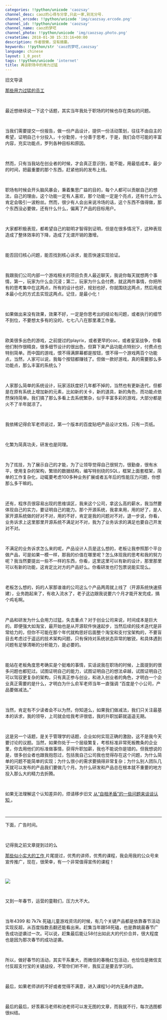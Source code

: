 ```yaml
---
categories: !!python/unicode 'caozsay'
channel_desc: caoz的心得与分享,只此一家,别无分号.
channel_ercode: !!python/unicode 'img/caozsay.ercode.png'
channel_id: !!python/unicode 'caozsay'
channel_name: caoz的梦呓
channel_photo: !!python/unicode 'img/caozsay.photo.png'
createtime: 2018-01-30 15:33:16+00:00
description: 作者很懒，没有摘要。
keywords: !!python/str 'caoz的梦呓,caozsay'
language: chinese
layout: 1_0_post
tags: !!python/unicode 'internet'
title: 再谈职场中的用力过猛
---
```

<div class="rich_media_content" id="js_content">
<p>
         旧文导读
         <br/>
</p>
<p>
<a href="http://mp.weixin.qq.com/s?__biz=MzI0MjA1Mjg2Ng==&amp;mid=2649867113&amp;idx=1&amp;sn=08d01b1ecabb42e1c582ca1d73e47f49&amp;chksm=f1075904c670d0127473d8527ae67485079db4ce6da889afea4e69fa6b58a4e9972c494e9355&amp;scene=21#wechat_redirect" target="_blank">
          那些用力过猛的员工
         </a>
<br/>
</p>
<p>
<br/>
</p>
<p>
         最近想继续说一下这个话题，其实当年我处于职场的时候也存在类似的问题。
        </p>
<p>
<br/>
</p>
<p>
         当我们需要提交一份报告，做一份产品设计，提供一份活动策划，往往不由自主的希望，证明自己十分投入，十分勤劳，十分善于思考，于是，我们会尽可能的丰富内容，充实功能点，罗列各种目标和原因。
        </p>
<p>
<br/>
</p>
<p>
         然而，只有当我站在创业者的时候，才会真正意识到，能不能，用最低成本，最少的时间，把最重要的那个东西，赶紧他妈的发布上线。
        </p>
<p>
<br/>
</p>
<p>
         职场有时候会开头脑风暴会，秉着集思广益的目的，每个人都可以贡献自己的想法，自己的理由，这个功能一定有人喜欢，那个功能一定是个亮点，还有什么什么肯定会吸引一波粉丝。然而，很少有人会出来说冷场的话，这个东西不值得做，那个东西没必要做，还有什么什么，偏离了产品的目标用户。
        </p>
<p>
<br/>
</p>
<p>
         大家都积极表现，都希望自己的聪明才智得到证明，但是在很多情况下，这种表现造成了整体效率的下降，造成了无谓开销的激增。
        </p>
<p>
<br/>
</p>
<p>
         能否回归核心问题，能否找到核心诉求，能否快速实现验证。
        </p>
<p>
<br/>
</p>
<p>
         我跟我们公司内部一个游戏相关的项目负责人最近聊天，我说你每天就想两个事情，第一，玩家为什么会沉浸；第二，玩家为什么会付费，就这两件事情，你把所有的思考集中在这两点，所有的设计也好，规划也好，你就围绕这两点，然后用成本最小化的方式去实现这两点。记住，是最小化！
        </p>
<p>
<br/>
</p>
<p>
         如果做出来没有效果，效果不好，一定是你思考出的结论有问题，或者执行的细节不到位，不要想太多有的没的，七七八八在那里凑工作量。
        </p>
<p>
<br/>
</p>
<p>
         欧美很多出色的游戏，之前提过的playrix，或者更早的coc，或者皇室战争，你看他们制作很精良，很多细节设计的很出色，但算下来产品功能点特别少，付费点也特别简单。而中国的游戏，恨不得满屏幕都是按钮，恨不得一个游戏两百个功能点，当然，人家可以说，我每个按钮都赚钱了。但做一款好游戏，真的需要那么多功能点，那么丰富的系统么？
        </p>
<p>
<br/>
</p>
<p>
         人家那么简单的系统设计，玩家活跃度好几年都不掉的，当然也有更新迭代，但都是在原有系统上增加新的元素，比如新的关卡，新的道具，新的角色，而功能点依然保持简单。我们搞了那么多看上去系统繁杂，似乎丰富多彩的游戏，大部分都是火不了半年就凉了。
        </p>
<p>
<br/>
</p>
<p>
         我依稀记得俞军老师说过，第一个版本的百度贴吧产品设计文档，只有一页纸。
        </p>
<p>
<br/>
</p>
<p>
         化繁为简真功夫，研发也是同理。
        </p>
<p>
<br/>
</p>
<p>
         为了炫技，为了展示自己的才能，为了让领导觉得自己很努力，很勤奋，很有水平，使用复杂的架构，繁琐的数据结构，编写特别绕的SQL，框架上面套框架，简单的工作复杂化，动辄要考虑100多种业务扩展或者五年后的性能压力问题，你想那么多干嘛的。
        </p>
<p>
<br/>
</p>
<p>
         还有，程序员很容易出现的思维误区，我来这个公司，拿这么高的薪水，我当然要体现自己的实力，要证明自己的能力。那个开源系统，我拿来用，用的好了，是人家开源系统做的好对不对，用的不好，肯定是我的问题对不对，退一步说，你看，业务诉求上这里那里开源系统不满足对不对，我为了业务诉求的满足也要自己开发对不对。
        </p>
<p>
<br/>
</p>
<p>
         不满足的业务诉求怎么来的呢，产品设计人员是这么想的，老板让我参照那个平台做产品，可是如果一模一样，那我的价值在哪里呢？怎么体现我的思考和我的努力呢？我当然要提出一些不一样的东西，你看，这里这里可以有新的设计，那里那里可以有新的功能，这肯定比对方的产品好么。你看研发也打包票说能实现么。
        </p>
<p>
<br/>
</p>
<p>
         老板怎么想的，妈的人家那谁谁的公司这么个产品两周就上线了（开源系统快速搭建），业务跑起来了，有收入流水了，老子这边跟我说要六个月才能开发完成，搞个鸡毛啊。
        </p>
<p>
<br/>
</p>
<p>
         产品和研发为什么会用力过猛，失去重点？对于创业公司来说，时间成本是巨大的。即便强大如淘宝，最开始也是从开源软件快速起步，当然后续的技术迭代是非常给力的，但你不可能在那个年代就构思好后面整个淘宝和支付宝架构的，不要盲目去考虑过于遥远的技术架构问题，只有保持对系统状态异常的敏锐，和具体遇到问题有足够清晰的分析能力，是必要的。
        </p>
<p>
<br/>
</p>
<p>
         能站在老板角度思考确实是个挺难的事情，实话说我在职场的时候，上面提到的很多问题也都犯过。试图证明自己的能力，试图证明自己的想法卓越，试图证明自己可以驾驭更复杂的架构，只有真正参与创业，和进入创业者的角色，才明白一个企业真正需要的是什么，才明白为什么俞军老师当年一直强调 “百度是个小公司，产品要做减法。”
        </p>
<p>
<br/>
</p>
<p>
         当然，肯定有不少读者会不以为然，你知道么，如果我们做减法，我们只关注最基本的诉求，我的领导，上司就会给我考评很低，我的升职加薪就遥遥无期。
        </p>
<p>
<br/>
</p>
<p>
         这是另一个话题，是关于管理学的话题，企业如何实现正确的激励，这不是我今天要讨论的议题。当然，如果你处于一个层级繁复，考核标准非常死板教条的企业里，你去用他们的标准做事情，获得升职加薪，我也不能说你是错的。但我想说的是，很多创业者也跟我抱怨过，包括我自己公司我也觉得存在这个问题，为什么简单的问题不能简单的实现；为什么很小的需求要搞得非常复杂；为什么别人团队几天就可以发布的产品我们要做几个月。为什么研发和产品总在根本就不重要的地方投入那么大的精力去折腾。
        </p>
<p>
<br/>
</p>
<p>
         如果无法理解这个认知差异的，烦请移步旧文
         <a href="http://mp.weixin.qq.com/s?__biz=MzI0MjA1Mjg2Ng==&amp;mid=2649867486&amp;idx=1&amp;sn=d5a15a242f7c55d5b62195f51b768722&amp;chksm=f1075eb3c670d7a5b837eeefd98051c02b624668e3583afceee15eedb0a6ae3dfb6f0d4eae61&amp;scene=21#wechat_redirect" target="_blank">
          从“自相矛盾”的一些问题来谈谈认知
         </a>
         。
         <br/>
</p>
<p>
<br/>
</p>
<hr/>
<p>
         下面，广告时间。
        </p>
<p>
<br/>
</p>
<p>
         记得我之前文章提到过的么
        </p>
<p>
<a href="http://mp.weixin.qq.com/s?__biz=MzI0MjA1Mjg2Ng==&amp;mid=2649867570&amp;idx=1&amp;sn=8d0212edeeb0eee477809fabc6b68151&amp;chksm=f1075f5fc670d64963f83d5811a31a69525154be18904064097e83c34f15493b069575287487&amp;scene=21#wechat_redirect" target="_blank">
          那些似小实大的工作
         </a>
         片尾提过，优秀的讲师，优秀的课程，我会用我的公众号来宣传推广，现在，很荣幸，有一个非常值得宣传的课程！
         <br/>
</p>
<p>
<br/>
</p>
<p>
<img class="" data-copyright="0" data-ratio="1.7787037037037037" data-s="300,640" data-src="" data-type="jpeg" data-w="1080" src="{{ '/img/nBKX0s8fer1tsoRWKVUXqvgZoOkVuVica32Zd0PXeWsqBQw4sTHmPicVNwibJs9nmgCQQM0Uib99kI9ibDWqyDHEw1w.jpeg' | prepend: site.img | replace: '//','/' }}" style=""/>
</p>
<p>
<br/>
</p>
<p>
         又到一年春节，运营的童鞋们，压力大不大。
        </p>
<p>
<br/>
</p>
<p>
         当年4399 和 7k7k 死磕儿童游戏资讯的时候，有几个关键产品都是依靠春节活动实现反超，从百度指数去翻还能看出来。赶集当年跟58死磕，也是靠姚晨春节广告成功逆袭过一次。可以说，赶集最后能让58付出如此大的代价合并，很大程度也是因为那次春节的成功逆袭。
        </p>
<p>
<br/>
</p>
<p>
         所以，做好春节的活动，其实干系重大，而微信的春晚红包活动，也恰恰是微信支付反超支付宝的关键战役，不管你们听不听，我反正是要去学习的。
        </p>
<p>
<br/>
</p>
<p>
         最后，如果老师讲的不好或者觉得不满意，进入课程1小时内无条件退款。
        </p>
<p>
<br/>
</p>
<p>
         最后的最后，好羡慕冯老师和池老师可以发无图的文章，而我就不行，每次选图都很纠结。
         <br/>
</p>
</div>